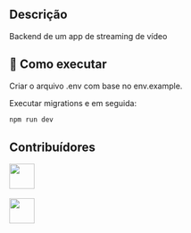 ## Descrição

Backend de um app de streaming de vídeo

## 🚀 Como executar

Criar o arquivo .env com base no env.example.

Executar migrations e em seguida:

```bash
npm run dev
```

## Contribuídores

<a href="https://github.com/joaovitorwoliveira"><img src="https://github.com/joaovitorwoliveira.png" width="45" height="45"></a> &nbsp;

<a href="https://github.com/angelogluz"><img src="https://github.com/angelogluz.png" width="45" height="45"></a> &nbsp;